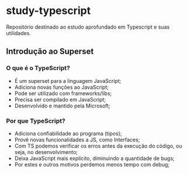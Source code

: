 # study-typescript
Repositório destinado ao estudo aprofundado em Typescript e suas utilidades.

## Introdução ao Superset

### O que é o TypeScript?

- É um superset para a linguagem JavaScript;
- Adiciona novas funções ao JavaScript;
- Pode ser utilizado com frameworks/libs;
- Precisa ser compilado em JavaScript;
- Desenvolvido e mantido pela Microsoft;

### Por que TypeScript?

- Adiciona confiabilidade ao programa (tipos);
- Provê novas funcionalidades a JS, como Interfaces;
- Com TS podemos verificar os erros antes da execução do código, ou seja, no desenvolvimento;
- Deixa JavaScript mais explícito, diminuindo a quantidade de bugs;
- Por estes e outros motivos perdemos menos tempo com debug;